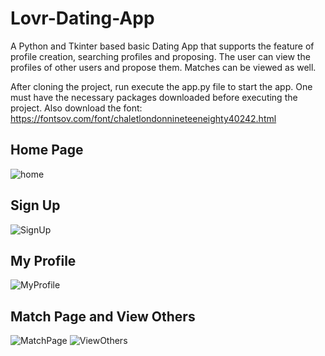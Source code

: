 # Lovr-Dating-App
A Python and Tkinter based basic Dating App that supports the feature of profile creation, searching profiles and proposing.
The user can view the profiles of other users and propose them.
Matches can be viewed as well. 

After cloning the project, run execute the app.py file to start the app. One must have the necessary packages downloaded before executing the  project.
Also download the font: https://fontsov.com/font/chaletlondonnineteeneighty40242.html

## Home Page

![home](https://user-images.githubusercontent.com/48985763/84964312-6e44ce80-b129-11ea-9a5e-ddc16d67cdba.JPG)

## Sign Up

![SignUp](https://user-images.githubusercontent.com/48985763/84964343-84eb2580-b129-11ea-9a42-39adc8e35203.JPG)

## My Profile

![MyProfile](https://user-images.githubusercontent.com/48985763/84964396-a3e9b780-b129-11ea-9fc4-cb3d8c4e51e9.JPG)

## Match Page and View Others 

![MatchPage](https://user-images.githubusercontent.com/48985763/84964435-bc59d200-b129-11ea-88ff-35997d7c33b4.JPG)
![ViewOthers](https://user-images.githubusercontent.com/48985763/84964442-c085ef80-b129-11ea-89e8-0228fe124476.JPG)
